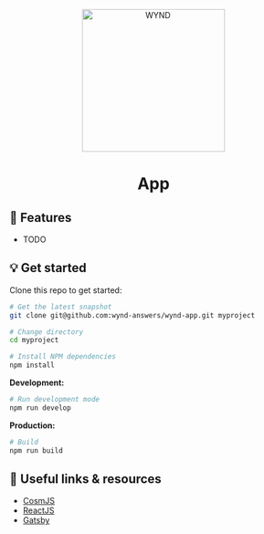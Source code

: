 <p align="center">
  <a href="https://wyndex.io/">
    <img alt="WYND" src="http://i.epvpimg.com/fjQacab.png" width="250" />
  </a>
</p>
<h1 align="center">
  App
</h1>

## 🚀 Features
- TODO

## 💡 Get started
Clone this repo to get started:
```sh
# Get the latest snapshot
git clone git@github.com:wynd-answers/wynd-app.git myproject

# Change directory
cd myproject

# Install NPM dependencies
npm install
```

**Development:**
```sh
# Run development mode
npm run develop
```

**Production:**
```sh
# Build
npm run build
```

## 🔗 Useful links & resources
- [CosmJS](https://github.com/cosmos/cosmjs)
- [ReactJS](https://reactjs.org/)
- [Gatsby](https://www.gatsbyjs.com/)
